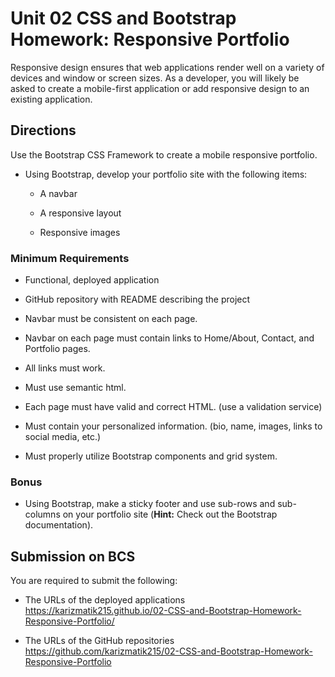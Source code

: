 # Unit 02 CSS and Bootstrap Homework: Responsive Portfolio

Responsive design ensures that web applications render well on a variety of devices and window or screen sizes. As a developer, you will likely be asked to create a mobile-first application or add responsive design to an existing application. 


## Directions

Use the Bootstrap CSS Framework to create a mobile responsive portfolio.

* Using Bootstrap, develop your portfolio site with the following items:

   * A navbar

   * A responsive layout

   * Responsive images

### Minimum Requirements

* Functional, deployed application

* GitHub repository with README describing the project

* Navbar must be consistent on each page.

* Navbar on each page must contain links to Home/About, Contact, and Portfolio pages.

* All links must work.

* Must use semantic html.

* Each page must have valid and correct HTML. (use a validation service)

* Must contain your personalized information. (bio, name, images, links to social media, etc.)

* Must properly utilize Bootstrap components and grid system.

### Bonus

* Using Bootstrap, make a sticky footer and use sub-rows and sub-columns on your portfolio site (**Hint:** Check out the Bootstrap documentation).

## Submission on BCS

You are required to submit the following:

* The URLs of the deployed applications
https://karizmatik215.github.io/02-CSS-and-Bootstrap-Homework-Responsive-Portfolio/

* The URLs of the GitHub repositories
https://github.com/karizmatik215/02-CSS-and-Bootstrap-Homework-Responsive-Portfolio